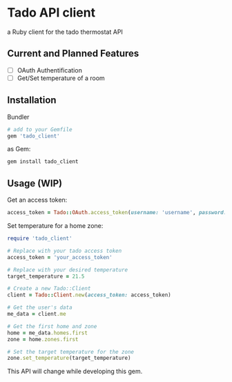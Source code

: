 # Tado API client

a Ruby client for the tado thermostat API

## Current and Planned Features

- [ ] OAuth Authentification
- [ ] Get/Set temperature of a room

## Installation

Bundler

```ruby
# add to your Gemfile
gem 'tado_client'
```

as Gem:

```bash
gem install tado_client
```

## Usage (WIP)

Get an access token:

```ruby
access_token = Tado::OAuth.access_token(username: 'username', password: 'password')
```

Set temperature for a home zone:

```ruby
require 'tado_client'

# Replace with your tado access token
access_token = 'your_access_token'

# Replace with your desired temperature
target_temperature = 21.5

# Create a new Tado::Client
client = Tado::Client.new(access_token: access_token)

# Get the user's data
me_data = client.me

# Get the first home and zone
home = me_data.homes.first
zone = home.zones.first

# Set the target temperature for the zone
zone.set_temperature(target_temperature)

```

This API will change while developing this gem.
